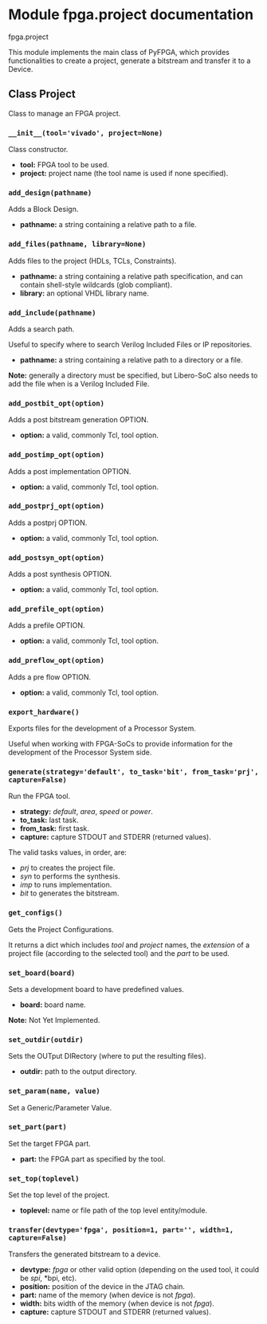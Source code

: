 # Module fpga.project documentation

fpga.project

This module implements the main class of PyFPGA, which provides
functionalities to create a project, generate a bitstream and transfer it to a
Device.

## Class Project

Class to manage an FPGA project.

### `__init__(tool='vivado', project=None)`

Class constructor.

* **tool:** FPGA tool to be used.
* **project:** project name (the tool name is used if none specified).

### `add_design(pathname)`

Adds a Block Design.

* **pathname:** a string containing a relative path to a file.

### `add_files(pathname, library=None)`

Adds files to the project (HDLs, TCLs, Constraints).

* **pathname:** a string containing a relative path specification,
and can contain shell-style wildcards (glob compliant).
* **library:** an optional VHDL library name.

### `add_include(pathname)`

Adds a search path.

Useful to specify where to search Verilog Included Files or IP
repositories.

* **pathname:** a string containing a relative path to a directory
or a file.

**Note:** generally a directory must be specified, but Libero-SoC
also needs to add the file when is a Verilog Included File.

### `add_postbit_opt(option)`

Adds a post bitstream generation OPTION.

* **option:** a valid, commonly Tcl, tool option.

### `add_postimp_opt(option)`

Adds a post implementation OPTION.

* **option:** a valid, commonly Tcl, tool option.

### `add_postprj_opt(option)`

Adds a postprj OPTION.

* **option:** a valid, commonly Tcl, tool option.

### `add_postsyn_opt(option)`

Adds a post synthesis OPTION.

* **option:** a valid, commonly Tcl, tool option.

### `add_prefile_opt(option)`

Adds a prefile OPTION.

* **option:** a valid, commonly Tcl, tool option.

### `add_preflow_opt(option)`

Adds a pre flow OPTION.

* **option:** a valid, commonly Tcl, tool option.

### `export_hardware()`

Exports files for the development of a Processor System.

Useful when working with FPGA-SoCs to provide information for the
development of the Processor System side.

### `generate(strategy='default', to_task='bit', from_task='prj', capture=False)`

Run the FPGA tool.

* **strategy:** *default*, *area*, *speed* or *power*.
* **to_task:** last task.
* **from_task:** first task.
* **capture:** capture STDOUT and STDERR (returned values).

The valid tasks values, in order, are:
* *prj* to creates the project file.
* *syn* to performs the synthesis.
* *imp* to runs implementation.
* *bit* to generates the bitstream.

### `get_configs()`

Gets the Project Configurations.

It returns a dict which includes *tool* and *project* names, the
*extension* of a project file (according to the selected tool) and
the *part* to be used.

### `set_board(board)`

Sets a development board to have predefined values.

* **board:** board name.

**Note:** Not Yet Implemented.

### `set_outdir(outdir)`

Sets the OUTput DIRectory (where to put the resulting files).

* **outdir:** path to the output directory.

### `set_param(name, value)`

Set a Generic/Parameter Value.

### `set_part(part)`

Set the target FPGA part.

* **part:** the FPGA part as specified by the tool.

### `set_top(toplevel)`

Set the top level of the project.

* **toplevel:** name or file path of the top level entity/module.

### `transfer(devtype='fpga', position=1, part='', width=1, capture=False)`

Transfers the generated bitstream to a device.

* **devtype:** *fpga* or other valid option
(depending on the used tool, it could be *spi*, *bpi, etc).
* **position:** position of the device in the JTAG chain.
* **part:** name of the memory (when device is not *fpga*).
* **width:** bits width of the memory (when device is not *fpga*).
* **capture:** capture STDOUT and STDERR (returned values).

